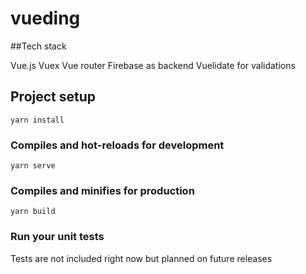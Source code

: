 # vueding

##Tech stack

Vue.js
Vuex
Vue router
Firebase as backend
Vuelidate for validations

## Project setup
```
yarn install
```

### Compiles and hot-reloads for development
```
yarn serve
```

### Compiles and minifies for production
```
yarn build
```

### Run your unit tests
Tests are not included right now but planned on future releases


